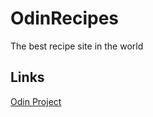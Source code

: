 # OdinRecipes
The best recipe site in the world

## Links
[Odin Project](https://www.theodinproject.com)
